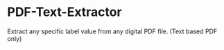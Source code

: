 # PDF-Text-Extractor
Extract any specific label value from any digital PDF file. (Text based PDF only)

